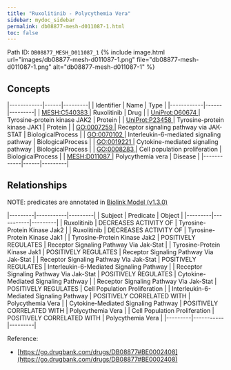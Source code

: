 ```yaml
---
title: "Ruxolitinib - Polycythemia Vera"
sidebar: mydoc_sidebar
permalink: db08877-mesh-d011087-1.html
toc: false 
---
```



Path ID: `DB08877_MESH_D011087_1`
{% include image.html url="images/db08877-mesh-d011087-1.png" file="db08877-mesh-d011087-1.png" alt="db08877-mesh-d011087-1" %}

## Concepts

|------------|------|---------|
| Identifier | Name | Type    |
|------------|------|---------|
| <a href="https://identifiers.org/MESH:C540383">MESH:C540383 </a> | Ruxolitinib | Drug |
| <a href="https://identifiers.org/UniProt:O60674">UniProt:O60674 </a> | Tyrosine-protein kinase JAK2 | Protein |
| <a href="https://identifiers.org/UniProt:P23458">UniProt:P23458 </a> | Tyrosine-protein kinase JAK1 | Protein |
| <a href="https://identifiers.org/GO:0007259">GO:0007259 </a> | Receptor signaling pathway via JAK-STAT | BiologicalProcess |
| <a href="https://identifiers.org/GO:0070102">GO:0070102 </a> | Interleukin-6-mediated signaling pathway | BiologicalProcess |
| <a href="https://identifiers.org/GO:0019221">GO:0019221 </a> | Cytokine-mediated signaling pathway | BiologicalProcess |
| <a href="https://identifiers.org/GO:0008283">GO:0008283 </a> | Cell population proliferation | BiologicalProcess |
| <a href="https://identifiers.org/MESH:D011087">MESH:D011087 </a> | Polycythemia vera | Disease |
|------------|------|---------|

## Relationships


NOTE: predicates are annotated in <a href="https://github.com/biolink/biolink-model/releases/tag/v1.3.0">Biolink Model (v1.3.0)</a>

|---------|-----------|---------|
| Subject | Predicate | Object  |
|---------|-----------|---------|
| Ruxolitinib | DECREASES ACTIVITY OF | Tyrosine-Protein Kinase Jak2 |
| Ruxolitinib | DECREASES ACTIVITY OF | Tyrosine-Protein Kinase Jak1 |
| Tyrosine-Protein Kinase Jak2 | POSITIVELY REGULATES | Receptor Signaling Pathway Via Jak-Stat |
| Tyrosine-Protein Kinase Jak1 | POSITIVELY REGULATES | Receptor Signaling Pathway Via Jak-Stat |
| Receptor Signaling Pathway Via Jak-Stat | POSITIVELY REGULATES | Interleukin-6-Mediated Signaling Pathway |
| Receptor Signaling Pathway Via Jak-Stat | POSITIVELY REGULATES | Cytokine-Mediated Signaling Pathway |
| Receptor Signaling Pathway Via Jak-Stat | POSITIVELY REGULATES | Cell Population Proliferation |
| Interleukin-6-Mediated Signaling Pathway | POSITIVELY CORRELATED WITH | Polycythemia Vera |
| Cytokine-Mediated Signaling Pathway | POSITIVELY CORRELATED WITH | Polycythemia Vera |
| Cell Population Proliferation | POSITIVELY CORRELATED WITH | Polycythemia Vera |
|---------|-----------|---------|

Reference: 
  - [https://go.drugbank.com/drugs/DB08877#BE0002408](https://go.drugbank.com/drugs/DB08877#BE0002408)
